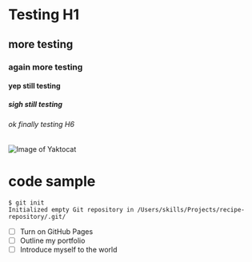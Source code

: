 # Testing H1
## more testing
### again more testing
#### yep still testing
##### sigh still testing
###### ok finally testing H6
![Image of Yaktocat](https://octodex.github.com/images/yaktocat.png)

# code sample
```
$ git init
Initialized empty Git repository in /Users/skills/Projects/recipe-repository/.git/
```
- [ ] Turn on GitHub Pages
- [ ] Outline my portfolio
- [ ] Introduce myself to the world

